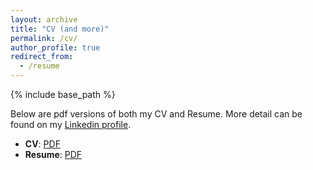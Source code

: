 ```yaml
---
layout: archive
title: "CV (and more)"
permalink: /cv/
author_profile: true
redirect_from:
  - /resume
---
```


{% include base_path %}

Below are pdf versions of both my CV and Resume. More detail can be found on my [Linkedin profile](https://www.linkedin.com/in/antonysikorski/).
- **CV**: [PDF](https://antonyxsik.github.io/files/Sikorski-CV-July2024.pdf)
- **Resume**: [PDF](https://antonyxsik.github.io/files/Sikorski-Resume-Apr2024.pdf)
